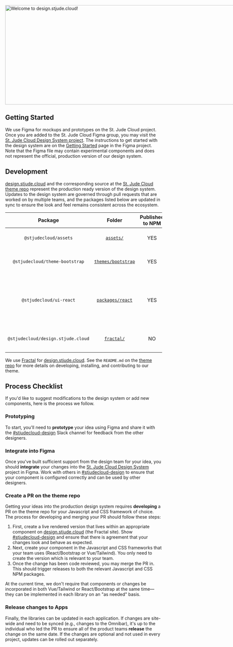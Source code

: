 <img src="{{ path '/assets/images/design-cover-img@2x.jpg' }}" alt="Welcome to design.stjude.cloud!" width="1280px" height="320px" style="max-width: unset"/>

## Getting Started

We use Figma for mockups and prototypes on the St. Jude Cloud project. Once you are added to the St. Jude Cloud Figma group, you may visit the [St. Jude Cloud Design System project][figma-dsm]. The instructions to get started with the design system are on the [Getting Started][getting-started-dsm] page in the Figma project. Note that the Figma file may contain experimental components and does not represent the official, production version of our design system.

## Development

[design.stjude.cloud] and the corresponding source at the [St. Jude Cloud theme repo][theme-repo] represent the production ready version of the design system. Updates to the design system are governed through pull requests that are worked on by multiple teams, and the packages listed below are updated in sync to ensure the look and feel remains consistent across the ecosystem.

|              Package               |                  Folder                  | Published to NPM | Description                                                                                                                                                                      |
| :--------------------------------: | :--------------------------------------: | :--------------: | -------------------------------------------------------------------------------------------------------------------------------------------------------------------------------- |
|       `@stjudecloud/assets`        |          [`assets/`](https://github.com/stjudecloud/theme/tree/main/assets)           |       YES        | Contains all, non-minified assets used on the St. Jude Cloud project.                                                                                                            |
|   `@stjudecloud/theme-bootstrap`   | [`themes/bootstrap`](https://github.com/stjudecloud/theme/tree/main/themes/bootstrap) |       YES        | Both production-ready and development files for the Bootstrap St. Jude Cloud theme                                                                                               |
|      `@stjudecloud/ui-react`       |   [`packages/react`](https://github.com/stjudecloud/theme/tree/main/packages/react)   |       YES        | Production-ready React component library for the St. Jude Cloud design system. Note that CSS from `@stjudecloud/theme-bootstrap` must be loaded for elements to render properly. |
| `@stjudecloud/design.stjude.cloud` |         [`fractal/`](https://github.com/stjudecloud/theme/tree/main/fractal)          |        NO        | Fractal source code for rendering [https://design.stjude.cloud](https://design.stjude.cloud)                                                                                     |

We use [Fractal][fractal] for [design.stjude.cloud]. See the `README.md` on the [theme repo][readme] for more details on developing, installing, and contributing to our theme.

## Process Checklist

If you'd like to suggest modifications to the design system or add new components, here is the process we follow.

### Prototyping

To start, you'll need to **prototype** your idea using Figma and share it with the [#stjudecloud-design] Slack channel for feedback from the other designers.

### Integrate into Figma

Once you've built sufficient support from the design team for your idea, you should **integrate** your changes into the [St. Jude Cloud Design System][figma-dsm] project in Figma. Work with others in [#stjudecloud-design] to ensure that your component is configured correctly and can be used by other designers.

### Create a PR on the theme repo

Getting your ideas into the production design system requires **developing** a PR on the theme repo for your Javascript and CSS framework of choice. The process for developing and merging your PR should follow these steps:

1. First, create a live rendered version that lives within an appropriate component on [design.stjude.cloud] (the Fractal site). Show [#stjudecloud-design] and ensure that there is agreement that your changes look and behave as expected.
2. Next, create your component in the Javascript and CSS frameworks that your team uses (React/Bootstrap or Vue/Tailwind). You only need to create the version which is relevant to your team.
3. Once the change has been code reviewed, you may merge the PR in. This should trigger releases to both the relevant Javascript and CSS NPM packages.

At the current time, we don't require that components or changes be incorporated in both Vue/Tailwind or React/Bootstrap at the same time—they can be implemented in each library on an "as needed" basis.

### Release changes to Apps

Finally, the libraries can be updated in each application. If changes are site-wide and need to be synced (e.g., changes to the Omnibar), it's up to the individual who led the PR to ensure all of the product teams **release** the change on the same date. If the changes are optional and not used in every project, updates can be rolled out separately.

[fractal]: https://fractal.build
[figma-dsm]: https://www.figma.com/file/SggB3UbUHRylKMZkikdZUB/St.-Jude-Cloud-Design-System
[getting-started-dsm]: https://www.figma.com/file/SggB3UbUHRylKMZkikdZUB/St.-Jude-Cloud-Design-System?node-id=155%3A29310
[design.stjude.cloud]: https://design.stjude.cloud
[theme-repo]: https://github.com/stjudecloud/theme
[readme]: https://github.com/stjudecloud/theme#readme
[react-package]: https://www.npmjs.com/package/@stjudecloud/theme-react
[vue-package]: https://www.npmjs.com/package/@stjudecloud/theme-vue
[#stjudecloud-design]: https://stjude.slack.com/messages/stjudecloud-design